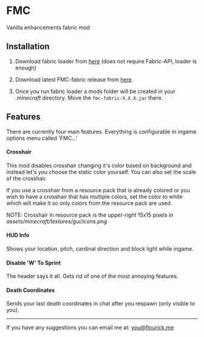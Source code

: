 # FMC

Vanilla enhancements fabric mod

## Installation

1. Download fabric loader from [here](https://fabricmc.net/use/) (does not require Fabric-API, loader is enough)

2. Download latest FMC-fabric release from [here](https://github.com/Flourick/FMC-fabric/releases).

3. Once you run fabric loader a mods folder will be created in your *.minecraft* directory. Move the `fmc-fabric-X.X.X.jar` there.

## Features

There are currently four main features. Everything is configurable in ingame options menu called 'FMC...'

#### Crosshair

This mod disables crosshair changing it's color based on background and instead let's you choose the static color yourself. You can also set the scale of the crosshair.

If you use a crosshair from a resource pack that is already colored or you wish to have a crosshair that has multiple colors, set the color to white which will make it so only colors from the resource pack are used.

NOTE: Crosshair in resource pack is the upper-right 15x15 pixels in *assets/minecraft/textures/gui/icons.png*

#### HUD Info

Shows your location, pitch, cardinal direction and block light while ingame.

#### Disable 'W' To Sprint

The header says it all. Gets rid of one of the most annoying features.

#### Death Coordinates

Sends your last death coordinates in chat after you respawn (only visible to you).

----

If you have any suggestions you can email me at: you@flourick.me
